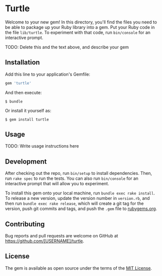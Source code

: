 # Turtle

Welcome to your new gem! In this directory, you'll find the files you need to be able to package up your Ruby library into a gem. Put your Ruby code in the file `lib/turtle`. To experiment with that code, run `bin/console` for an interactive prompt.

TODO: Delete this and the text above, and describe your gem

## Installation

Add this line to your application's Gemfile:

```ruby
gem 'turtle'
```

And then execute:

    $ bundle

Or install it yourself as:

    $ gem install turtle

## Usage

TODO: Write usage instructions here

## Development

After checking out the repo, run `bin/setup` to install dependencies. Then, run `rake spec` to run the tests. You can also run `bin/console` for an interactive prompt that will allow you to experiment.

To install this gem onto your local machine, run `bundle exec rake install`. To release a new version, update the version number in `version.rb`, and then run `bundle exec rake release`, which will create a git tag for the version, push git commits and tags, and push the `.gem` file to [rubygems.org](https://rubygems.org).

## Contributing

Bug reports and pull requests are welcome on GitHub at https://github.com/[USERNAME]/turtle.

## License

The gem is available as open source under the terms of the [MIT License](https://opensource.org/licenses/MIT).
